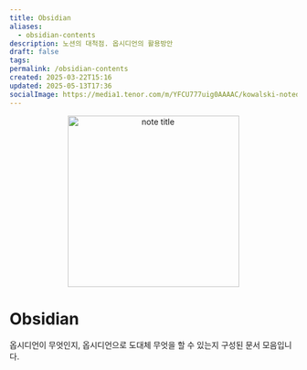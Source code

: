 ```yaml
---
title: Obsidian
aliases:
  - obsidian-contents
description: 노션의 대척점. 옵시디언의 활용방안
draft: false
tags: 
permalink: /obsidian-contents
created: 2025-03-22T15:16
updated: 2025-05-13T17:36
socialImage: https://media1.tenor.com/m/YFCU777uig0AAAAC/kowalski-noted.gif
---
```

<p align="center">
  <img src="https://media1.tenor.com/m/YFCU777uig0AAAAC/kowalski-noted.gif" alt="note title" width="300">
</p>

# Obsidian

옵시디언이 무엇인지, 옵시디언으로 도대체 무엇을 할 수 있는지 구성된 문서 모음입니다.  

